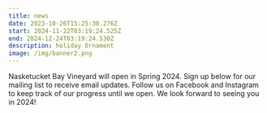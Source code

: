 ```yaml
---
title: news
date: 2023-10-26T15:25:30.276Z
start: 2024-11-22T03:19:24.525Z
end: 2024-12-24T03:19:24.530Z
description: holiday Ornament
image: /img/banner2.png
---
```

Nasketucket Bay Vineyard will open in Spring 2024. Sign up below for our mailing list to receive email updates. Follow us on Facebook and Instagram to keep track of our progress until we open. We look forward to seeing you in 2024!